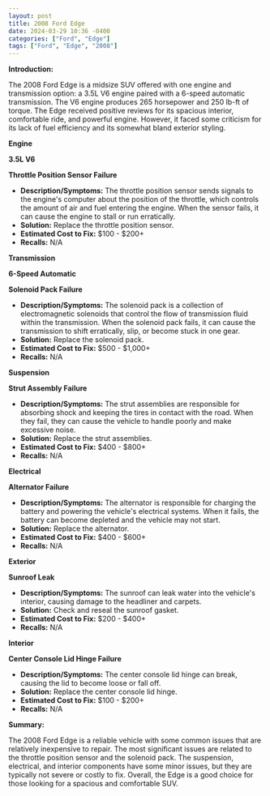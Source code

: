 ```yaml
---
layout: post
title: 2008 Ford Edge
date: 2024-03-29 10:36 -0400
categories: ["Ford", "Edge"]
tags: ["Ford", "Edge", "2008"]
---
```

**Introduction:**

The 2008 Ford Edge is a midsize SUV offered with one engine and transmission option: a 3.5L V6 engine paired with a 6-speed automatic transmission. The V6 engine produces 265 horsepower and 250 lb-ft of torque. The Edge received positive reviews for its spacious interior, comfortable ride, and powerful engine. However, it faced some criticism for its lack of fuel efficiency and its somewhat bland exterior styling.

**Engine**

**3.5L V6**

**Throttle Position Sensor Failure**
* **Description/Symptoms:** The throttle position sensor sends signals to the engine's computer about the position of the throttle, which controls the amount of air and fuel entering the engine. When the sensor fails, it can cause the engine to stall or run erratically.
* **Solution:** Replace the throttle position sensor.
* **Estimated Cost to Fix:** $100 - $200+
* **Recalls:** N/A

**Transmission**

**6-Speed Automatic**

**Solenoid Pack Failure**
* **Description/Symptoms:** The solenoid pack is a collection of electromagnetic solenoids that control the flow of transmission fluid within the transmission. When the solenoid pack fails, it can cause the transmission to shift erratically, slip, or become stuck in one gear.
* **Solution:** Replace the solenoid pack.
* **Estimated Cost to Fix:** $500 - $1,000+
* **Recalls:** N/A

**Suspension**

**Strut Assembly Failure**
* **Description/Symptoms:** The strut assemblies are responsible for absorbing shock and keeping the tires in contact with the road. When they fail, they can cause the vehicle to handle poorly and make excessive noise.
* **Solution:** Replace the strut assemblies.
* **Estimated Cost to Fix:** $400 - $800+
* **Recalls:** N/A

**Electrical**

**Alternator Failure**
* **Description/Symptoms:** The alternator is responsible for charging the battery and powering the vehicle's electrical systems. When it fails, the battery can become depleted and the vehicle may not start.
* **Solution:** Replace the alternator.
* **Estimated Cost to Fix:** $400 - $600+
* **Recalls:** N/A

**Exterior**

**Sunroof Leak**
* **Description/Symptoms:** The sunroof can leak water into the vehicle's interior, causing damage to the headliner and carpets.
* **Solution:** Check and reseal the sunroof gasket.
* **Estimated Cost to Fix:** $200 - $400+
* **Recalls:** N/A

**Interior**

**Center Console Lid Hinge Failure**
* **Description/Symptoms:** The center console lid hinge can break, causing the lid to become loose or fall off.
* **Solution:** Replace the center console lid hinge.
* **Estimated Cost to Fix:** $100 - $200+
* **Recalls:** N/A

**Summary:**

The 2008 Ford Edge is a reliable vehicle with some common issues that are relatively inexpensive to repair. The most significant issues are related to the throttle position sensor and the solenoid pack. The suspension, electrical, and interior components have some minor issues, but they are typically not severe or costly to fix. Overall, the Edge is a good choice for those looking for a spacious and comfortable SUV.
